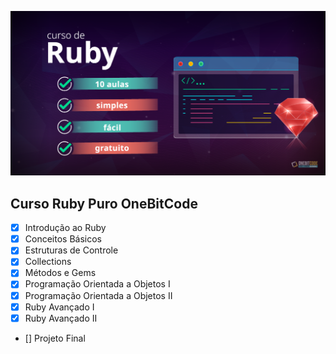 ![](img/capa-curso-ruby.png)
## Curso Ruby Puro OneBitCode
- [X] Introdução ao Ruby
- [X] Conceitos Básicos
- [X] Estruturas de Controle
- [X] Collections
- [X] Métodos e Gems
- [X] Programação Orientada a Objetos I 
- [X] Programação Orientada a Objetos II
- [X] Ruby Avançado I
- [X] Ruby Avançado II
- [] Projeto Final
